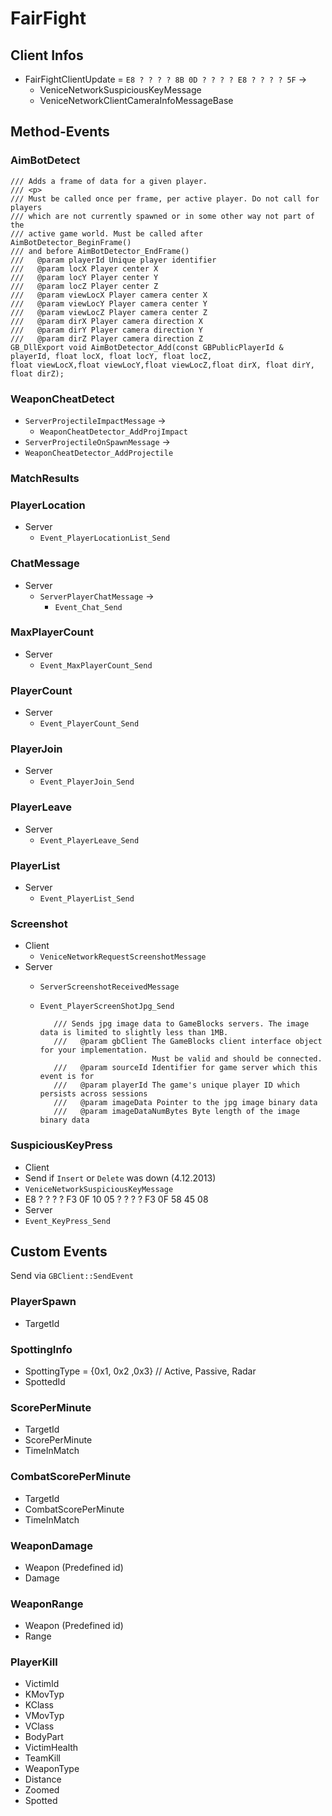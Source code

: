 # FairFight

## Client Infos

- FairFightClientUpdate = `E8 ? ? ? ? 8B 0D ? ? ? ? E8 ? ? ? ? 5F` ->
  - VeniceNetworkSuspiciousKeyMessage
  - VeniceNetworkClientCameraInfoMessageBase

## Method-Events

### AimBotDetect

	/// Adds a frame of data for a given player. 
	/// <p> 
	/// Must be called once per frame, per active player. Do not call for players 
	/// which are not currently spawned or in some other way not part of the  
	/// active game world. Must be called after AimBotDetector_BeginFrame()  
	/// and before AimBotDetector_EndFrame() 
	///   @param playerId Unique player identifier 
	///   @param locX Player center X 
	///   @param locY Player center Y 
	///   @param locZ Player center Z 
	///   @param viewLocX Player camera center X 
	///   @param viewLocY Player camera center Y 
	///   @param viewLocZ Player camera center Z 
	///   @param dirX Player camera direction X 
	///   @param dirY Player camera direction Y 
	///   @param dirZ Player camera direction Z 
	GB_DllExport void AimBotDetector_Add(const GBPublicPlayerId & playerId, float locX, float locY, float locZ, 
	float viewLocX,float viewLocY,float viewLocZ,float dirX, float dirY, float dirZ); 

### WeaponCheatDetect
- `ServerProjectileImpactMessage` ->
  - `WeaponCheatDetector_AddProjImpact`
- `ServerProjectileOnSpawnMessage` ->
 - `WeaponCheatDetector_AddProjectile`

### MatchResults

### PlayerLocation
 - Server
   - `Event_PlayerLocationList_Send`

### ChatMessage
 - Server
   - `ServerPlayerChatMessage` ->
     - `Event_Chat_Send`

### MaxPlayerCount
 - Server
   - `Event_MaxPlayerCount_Send`

### PlayerCount
 - Server
   - `Event_PlayerCount_Send`

### PlayerJoin
 - Server
   - `Event_PlayerJoin_Send`

### PlayerLeave
 - Server
   - `Event_PlayerLeave_Send`

### PlayerList
 - Server
   - `Event_PlayerList_Send`

### Screenshot
 - Client
   - `VeniceNetworkRequestScreenshotMessage`
 - Server
   - `ServerScreenshotReceivedMessage`
   - `Event_PlayerScreenShotJpg_Send`


			/// Sends jpg image data to GameBlocks servers. The image data is limited to slightly less than 1MB.  
			///   @param gbClient The GameBlocks client interface object for your implementation.
                                  Must be valid and should be connected. 
			///   @param sourceId Identifier for game server which this event is for 
			///   @param playerId The game's unique player ID which persists across sessions 
			///   @param imageData Pointer to the jpg image binary data 
			///   @param imageDataNumBytes Byte length of the image binary data 


### SuspiciousKeyPress
 - Client
  - Send if `Insert` or `Delete` was down  (4.12.2013)
  - `VeniceNetworkSuspiciousKeyMessage`
  - E8 ? ? ? ? F3 0F 10 05 ? ? ? ? F3 0F 58 45 08
 - Server
  - `Event_KeyPress_Send`

## Custom Events
Send via `GBClient::SendEvent`

### PlayerSpawn
  - TargetId

### SpottingInfo
  - SpottingType = {0x1, 0x2 ,0x3} // Active, Passive, Radar
  - SpottedId

###  ScorePerMinute
  - TargetId
  - ScorePerMinute
  - TimeInMatch

### CombatScorePerMinute
  - TargetId
  - CombatScorePerMinute
  - TimeInMatch

### WeaponDamage
  - Weapon (Predefined id)
  - Damage

### WeaponRange
  - Weapon (Predefined id)
  - Range

### PlayerKill
  - VictimId
  - KMovTyp
  - KClass
  - VMovTyp
  - VClass
  - BodyPart
  - VictimHealth
  - TeamKill
  - WeaponType
  - Distance
  - Zoomed
  - Spotted